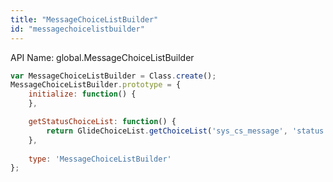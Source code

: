 ```yaml
---
title: "MessageChoiceListBuilder"
id: "messagechoicelistbuilder"
---
```


API Name: global.MessageChoiceListBuilder

```js
var MessageChoiceListBuilder = Class.create();
MessageChoiceListBuilder.prototype = {
    initialize: function() {
    },

	getStatusChoiceList: function() { 
		return GlideChoiceList.getChoiceList('sys_cs_message', 'status');
	},
	
    type: 'MessageChoiceListBuilder'
};
```